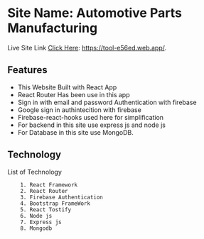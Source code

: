 # Site Name: Automotive Parts Manufacturing


Live Site Link [Click Here](https://tool-e56ed.web.app/): https://tool-e56ed.web.app/.

## Features 
* This Website Built with React App
* React Router Has been use in this app
* Sign in with email and password Authentication with firebase
* Google sign in authintecition with firebase
* Firebase-react-hooks used here for simplification
* For backend in this site use express js and node js
* For Database in this site use MongoDB.

## Technology 
List of Technology

        1. React Framework
        2. React Router
        3. Firebase Authentication
        4. Bootstrap FrameWork
        5. React Tostify
        6. Node js
        7. Express js
        8. Mongodb

